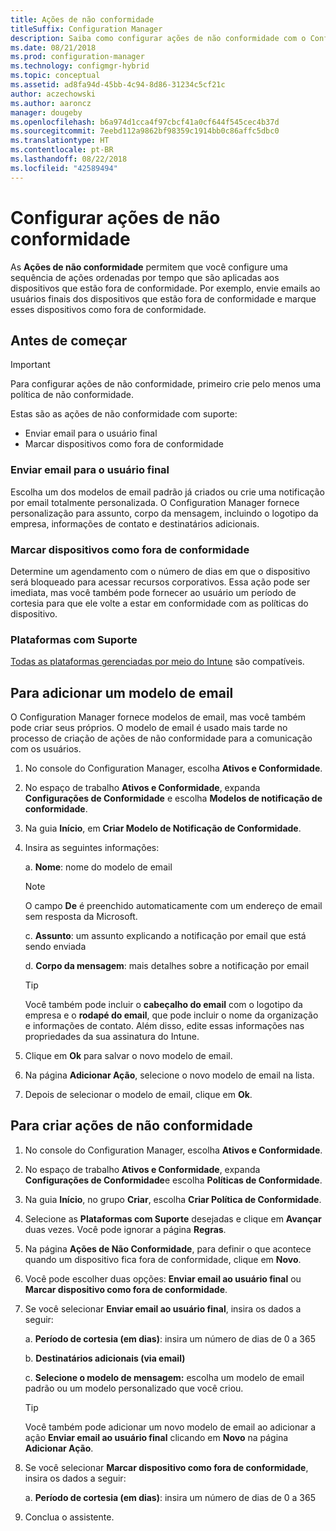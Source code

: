 ```yaml
---
title: Ações de não conformidade
titleSuffix: Configuration Manager
description: Saiba como configurar ações de não conformidade com o Configuration Manager
ms.date: 08/21/2018
ms.prod: configuration-manager
ms.technology: configmgr-hybrid
ms.topic: conceptual
ms.assetid: ad8fa94d-45bb-4c94-8d86-31234c5cf21c
author: aczechowski
ms.author: aaroncz
manager: dougeby
ms.openlocfilehash: b6a974d1cca4f97cbcf41a0cf644f545cec4b37d
ms.sourcegitcommit: 7eebd112a9862bf98359c1914bb0c86affc5dbc0
ms.translationtype: HT
ms.contentlocale: pt-BR
ms.lasthandoff: 08/22/2018
ms.locfileid: "42589494"
---
```

# <a name="set-up-actions-for-non-compliance"></a>Configurar ações de não conformidade

As **Ações de não conformidade** permitem que você configure uma sequência de ações ordenadas por tempo que são aplicadas aos dispositivos que estão fora de conformidade. Por exemplo, envie emails ao usuários finais dos dispositivos que estão fora de conformidade e marque esses dispositivos como fora de conformidade.



## <a name="before-you-begin"></a>Antes de começar

> [!IMPORTANT]  
> Para configurar ações de não conformidade, primeiro crie pelo menos uma política de não conformidade.  

Estas são as ações de não conformidade com suporte:

- Enviar email para o usuário final
- Marcar dispositivos como fora de conformidade

### <a name="send-e-mail-to-end-user"></a>Enviar email para o usuário final

Escolha um dos modelos de email padrão já criados ou crie uma notificação por email totalmente personalizada. O Configuration Manager fornece personalização para assunto, corpo da mensagem, incluindo o logotipo da empresa, informações de contato e destinatários adicionais.

### <a name="mark-devices-non-compliant"></a>Marcar dispositivos como fora de conformidade

Determine um agendamento com o número de dias em que o dispositivo será bloqueado para acessar recursos corporativos. Essa ação pode ser imediata, mas você também pode fornecer ao usuário um período de cortesia para que ele volte a estar em conformidade com as políticas do dispositivo.

### <a name="supported-platforms"></a>Plataformas com Suporte

[Todas as plataformas gerenciadas por meio do Intune](https://docs.microsoft.com/intune/supported-devices-browsers) são compatíveis.



## <a name="to-add-an-email-template"></a>Para adicionar um modelo de email

O Configuration Manager fornece modelos de email, mas você também pode criar seus próprios. O modelo de email é usado mais tarde no processo de criação de ações de não conformidade para a comunicação com os usuários.

1. No console do Configuration Manager, escolha **Ativos e Conformidade**.  

2. No espaço de trabalho **Ativos e Conformidade**, expanda **Configurações de Conformidade** e escolha **Modelos de notificação de conformidade**.  

3. Na guia **Início**, em **Criar Modelo de Notificação de Conformidade**.  

4. Insira as seguintes informações:  

    a. **Nome**: nome do modelo de email  

    > [!Note]  
    > O campo **De** é preenchido automaticamente com um endereço de email sem resposta da Microsoft.<!--SCCMDocs issue 652-->  

    c. **Assunto**: um assunto explicando a notificação por email que está sendo enviada  

    d. **Corpo da mensagem**: mais detalhes sobre a notificação por email  

    > [!TIP]  
    > Você também pode incluir o **cabeçalho do email** com o logotipo da empresa e o **rodapé do email**, que pode incluir o nome da organização e informações de contato. Além disso, edite essas informações nas propriedades da sua assinatura do Intune.  

5. Clique em **Ok** para salvar o novo modelo de email.  

6. Na página **Adicionar Ação**, selecione o novo modelo de email na lista.  

7. Depois de selecionar o modelo de email, clique em **Ok**.  



## <a name="to-create-actions-for-non-compliance"></a>Para criar ações de não conformidade

1. No console do Configuration Manager, escolha **Ativos e Conformidade**.  

2. No espaço de trabalho **Ativos e Conformidade**, expanda **Configurações de Conformidade**e escolha **Políticas de Conformidade**.  

3. Na guia **Início**, no grupo **Criar**, escolha **Criar Política de Conformidade**.  

4. Selecione as **Plataformas com Suporte** desejadas e clique em **Avançar** duas vezes. Você pode ignorar a página **Regras**.  

5. Na página **Ações de Não Conformidade**, para definir o que acontece quando um dispositivo fica fora de conformidade, clique em **Novo**.  

6. Você pode escolher duas opções: **Enviar email ao usuário final** ou **Marcar dispositivo como fora de conformidade**.  

7. Se você selecionar **Enviar email ao usuário final**, insira os dados a seguir:  

    a. **Período de cortesia (em dias)**: insira um número de dias de 0 a 365  

    b. **Destinatários adicionais (via email)**  

    c. **Selecione o modelo de mensagem:** escolha um modelo de email padrão ou um modelo personalizado que você criou.  
    
    > [!TIP]   
    > Você também pode adicionar um novo modelo de email ao adicionar a ação **Enviar email ao usuário final** clicando em **Novo** na página **Adicionar Ação**.  

8. Se você selecionar **Marcar dispositivo como fora de conformidade**, insira os dados a seguir:  

    a. **Período de cortesia (em dias)**: insira um número de dias de 0 a 365  

9. Conclua o assistente.  

